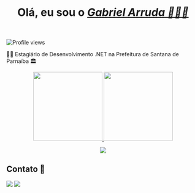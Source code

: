  <h1 align="center">Olá, eu sou o <a href="https://www.linkedin.com/in/gabriel-arruda-08014b1b4/"><i>Gabriel Arruda 👨🏻‍💻</i></a><br><br> </h1>
 <p align="left"> <img src="https://komarev.com/ghpvc/?username=gabrieladstirererer&color=blue" alt="Profile views" /></p>
  
 <p>👨‍💻 Estagiário de Desenvolvimento .NET na Prefeitura de Santana de Parnaíba 🏛️</p>

<div align="center">
  <a href="https://github.com/gabrieladstirererer">
<img height="180em" src="https://github-readme-stats.vercel.app/api?username=gabrieladstirererer&show_icons=true&theme=chartreuse-dark&include_all_commits=true&count_private=true"/>
  <img height="180em" src="https://github-readme-stats.vercel.app/api/top-langs/?username=gabrieladstirererer&layout=compact&langs_count=7&theme=chartreuse-dark"/>
</div>

<p align="center">
  <a href="https://skillicons.dev">
    <img src="https://skillicons.dev/icons?i=html,css,js,bootstrap,jquery,cs,dotnet,mysql" />
  </a>
</p>

 ## Contato 📱
 <div>
  <a href = "mailto:gabrielarrudaafonso540@gmail.com"><img src="https://img.shields.io/badge/Gmail-D14836?style=for-the-badge&logo=gmail&logoColor=white"></a>
  <a href="https://www.linkedin.com/in/gabriel-arruda-08014b1b4" target="_blank"><img src="https://img.shields.io/badge/-LinkedIn-%230077B5?style=for-the-badge&logo=linkedin&logoColor=white" target="_blank"></a>
